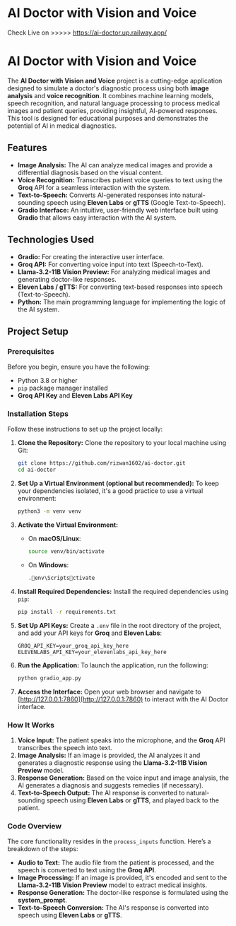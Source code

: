 # AI Doctor with Vision and Voice
Check Live on >>>>>   https://ai-doctor.up.railway.app/


# AI Doctor with Vision and Voice

The **AI Doctor with Vision and Voice** project is a cutting-edge application designed to simulate a doctor's diagnostic process using both **image analysis** and **voice recognition**. It combines machine learning models, speech recognition, and natural language processing to process medical images and patient queries, providing insightful, AI-powered responses. This tool is designed for educational purposes and demonstrates the potential of AI in medical diagnostics.

## Features

- **Image Analysis:** The AI can analyze medical images and provide a differential diagnosis based on the visual content.
- **Voice Recognition:** Transcribes patient voice queries to text using the **Groq** API for a seamless interaction with the system.
- **Text-to-Speech:** Converts AI-generated responses into natural-sounding speech using **Eleven Labs** or **gTTS** (Google Text-to-Speech).
- **Gradio Interface:** An intuitive, user-friendly web interface built using **Gradio** that allows easy interaction with the AI system.

## Technologies Used

- **Gradio:** For creating the interactive user interface.
- **Groq API:** For converting voice input into text (Speech-to-Text).
- **Llama-3.2-11B Vision Preview:** For analyzing medical images and generating doctor-like responses.
- **Eleven Labs / gTTS:** For converting text-based responses into speech (Text-to-Speech).
- **Python:** The main programming language for implementing the logic of the AI system.

## Project Setup

### Prerequisites

Before you begin, ensure you have the following:

- Python 3.8 or higher
- `pip` package manager installed
- **Groq API Key** and **Eleven Labs API Key**

### Installation Steps

Follow these instructions to set up the project locally:

1. **Clone the Repository:**
   Clone the repository to your local machine using Git:
   ```bash
   git clone https://github.com/rizwan1602/ai-doctor.git
   cd ai-doctor
   ```

2. **Set Up a Virtual Environment (optional but recommended):**
   To keep your dependencies isolated, it's a good practice to use a virtual environment:
   ```bash
   python3 -m venv venv
   ```

3. **Activate the Virtual Environment:**
   - On **macOS/Linux**:
     ```bash
     source venv/bin/activate
     ```
   - On **Windows**:
     ```bash
     .env\Scriptsctivate
     ```

4. **Install Required Dependencies:**
   Install the required dependencies using `pip`:
   ```bash
   pip install -r requirements.txt
   ```

5. **Set Up API Keys:**
   Create a `.env` file in the root directory of the project, and add your API keys for **Groq** and **Eleven Labs**:
   ```env
   GROQ_API_KEY=your_groq_api_key_here
   ELEVENLABS_API_KEY=your_elevenlabs_api_key_here
   ```

6. **Run the Application:**
   To launch the application, run the following:
   ```bash
   python gradio_app.py
   ```

7. **Access the Interface:**
   Open your web browser and navigate to [http://127.0.0.1:7860](http://127.0.0.1:7860) to interact with the AI Doctor interface.

### How It Works

1. **Voice Input:** The patient speaks into the microphone, and the **Groq** API transcribes the speech into text.
2. **Image Analysis:** If an image is provided, the AI analyzes it and generates a diagnostic response using the **Llama-3.2-11B Vision Preview** model.
3. **Response Generation:** Based on the voice input and image analysis, the AI generates a diagnosis and suggests remedies (if necessary).
4. **Text-to-Speech Output:** The AI response is converted to natural-sounding speech using **Eleven Labs** or **gTTS**, and played back to the patient.

### Code Overview

The core functionality resides in the `process_inputs` function. Here’s a breakdown of the steps:

- **Audio to Text:** The audio file from the patient is processed, and the speech is converted to text using the **Groq API**.
- **Image Processing:** If an image is provided, it's encoded and sent to the **Llama-3.2-11B Vision Preview** model to extract medical insights.
- **Response Generation:** The doctor-like response is formulated using the **system_prompt**.
- **Text-to-Speech Conversion:** The AI's response is converted into speech using **Eleven Labs** or **gTTS**.

